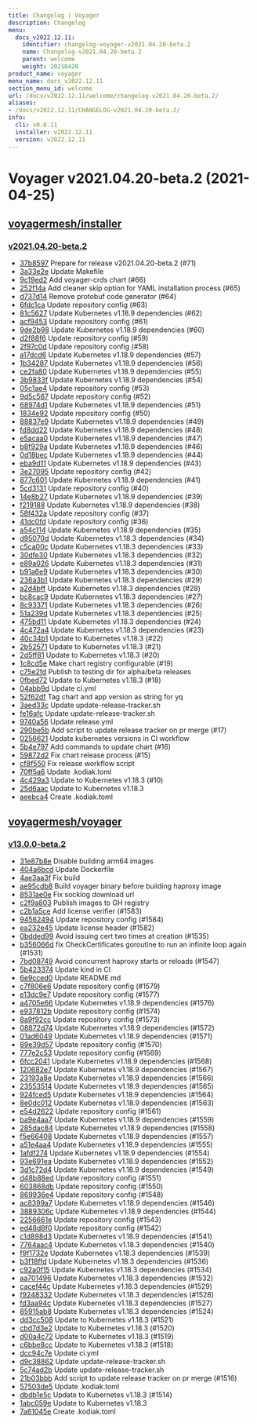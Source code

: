 ```yaml
---
title: Changelog | Voyager
description: Changelog
menu:
  docs_v2022.12.11:
    identifier: changelog-voyager-v2021.04.20-beta.2
    name: Changelog-v2021.04.20-beta.2
    parent: welcome
    weight: 20210420
product_name: voyager
menu_name: docs_v2022.12.11
section_menu_id: welcome
url: /docs/v2022.12.11/welcome/changelog-v2021.04.20-beta.2/
aliases:
- /docs/v2022.12.11/CHANGELOG-v2021.04.20-beta.2/
info:
  cli: v0.0.11
  installer: v2022.12.11
  version: v2022.12.11
---
```


# Voyager v2021.04.20-beta.2 (2021-04-25)


## [voyagermesh/installer](https://github.com/voyagermesh/installer)

### [v2021.04.20-beta.2](https://github.com/voyagermesh/installer/releases/tag/v2021.04.20-beta.2)

- [37b8597](https://github.com/voyagermesh/installer/commit/37b8597) Prepare for release v2021.04.20-beta.2 (#71)
- [3a33e2e](https://github.com/voyagermesh/installer/commit/3a33e2e) Update Makefile
- [9c19ed2](https://github.com/voyagermesh/installer/commit/9c19ed2) Add voyager-crds chart (#66)
- [252f14a](https://github.com/voyagermesh/installer/commit/252f14a) Add cleaner skip option for YAML installation process (#65)
- [d737d14](https://github.com/voyagermesh/installer/commit/d737d14) Remove protobuf code generator (#64)
- [6fdc1ca](https://github.com/voyagermesh/installer/commit/6fdc1ca) Update repository config (#63)
- [81c5627](https://github.com/voyagermesh/installer/commit/81c5627) Update Kubernetes v1.18.9 dependencies (#62)
- [acf9453](https://github.com/voyagermesh/installer/commit/acf9453) Update repository config (#61)
- [9de2b98](https://github.com/voyagermesh/installer/commit/9de2b98) Update Kubernetes v1.18.9 dependencies (#60)
- [d2f88f6](https://github.com/voyagermesh/installer/commit/d2f88f6) Update repository config (#59)
- [2f97c0d](https://github.com/voyagermesh/installer/commit/2f97c0d) Update repository config (#58)
- [a17dcd6](https://github.com/voyagermesh/installer/commit/a17dcd6) Update Kubernetes v1.18.9 dependencies (#57)
- [1b34287](https://github.com/voyagermesh/installer/commit/1b34287) Update Kubernetes v1.18.9 dependencies (#56)
- [ce2fa80](https://github.com/voyagermesh/installer/commit/ce2fa80) Update Kubernetes v1.18.9 dependencies (#55)
- [3b9833f](https://github.com/voyagermesh/installer/commit/3b9833f) Update Kubernetes v1.18.9 dependencies (#54)
- [05c1ae4](https://github.com/voyagermesh/installer/commit/05c1ae4) Update repository config (#53)
- [9d5c567](https://github.com/voyagermesh/installer/commit/9d5c567) Update repository config (#52)
- [68974d1](https://github.com/voyagermesh/installer/commit/68974d1) Update Kubernetes v1.18.9 dependencies (#51)
- [1834e92](https://github.com/voyagermesh/installer/commit/1834e92) Update repository config (#50)
- [88837e9](https://github.com/voyagermesh/installer/commit/88837e9) Update Kubernetes v1.18.9 dependencies (#49)
- [fd8dd22](https://github.com/voyagermesh/installer/commit/fd8dd22) Update Kubernetes v1.18.9 dependencies (#48)
- [e5acaa0](https://github.com/voyagermesh/installer/commit/e5acaa0) Update Kubernetes v1.18.9 dependencies (#47)
- [b8f929a](https://github.com/voyagermesh/installer/commit/b8f929a) Update Kubernetes v1.18.9 dependencies (#46)
- [0d18bec](https://github.com/voyagermesh/installer/commit/0d18bec) Update Kubernetes v1.18.9 dependencies (#44)
- [eba9d11](https://github.com/voyagermesh/installer/commit/eba9d11) Update Kubernetes v1.18.9 dependencies (#43)
- [3e27095](https://github.com/voyagermesh/installer/commit/3e27095) Update repository config (#42)
- [877c601](https://github.com/voyagermesh/installer/commit/877c601) Update Kubernetes v1.18.9 dependencies (#41)
- [5cd3131](https://github.com/voyagermesh/installer/commit/5cd3131) Update repository config (#40)
- [14e8b27](https://github.com/voyagermesh/installer/commit/14e8b27) Update Kubernetes v1.18.9 dependencies (#39)
- [f219188](https://github.com/voyagermesh/installer/commit/f219188) Update Kubernetes v1.18.9 dependencies (#38)
- [58f432a](https://github.com/voyagermesh/installer/commit/58f432a) Update repository config (#37)
- [41dc0fd](https://github.com/voyagermesh/installer/commit/41dc0fd) Update repository config (#36)
- [a54c114](https://github.com/voyagermesh/installer/commit/a54c114) Update Kubernetes v1.18.9 dependencies (#35)
- [d95070d](https://github.com/voyagermesh/installer/commit/d95070d) Update Kubernetes v1.18.3 dependencies (#34)
- [c5ca00c](https://github.com/voyagermesh/installer/commit/c5ca00c) Update Kubernetes v1.18.3 dependencies (#33)
- [30dfe30](https://github.com/voyagermesh/installer/commit/30dfe30) Update Kubernetes v1.18.3 dependencies (#32)
- [e89a026](https://github.com/voyagermesh/installer/commit/e89a026) Update Kubernetes v1.18.3 dependencies (#31)
- [b91a6e9](https://github.com/voyagermesh/installer/commit/b91a6e9) Update Kubernetes v1.18.3 dependencies (#30)
- [236a3b1](https://github.com/voyagermesh/installer/commit/236a3b1) Update Kubernetes v1.18.3 dependencies (#29)
- [a2d4bff](https://github.com/voyagermesh/installer/commit/a2d4bff) Update Kubernetes v1.18.3 dependencies (#28)
- [bc8cac9](https://github.com/voyagermesh/installer/commit/bc8cac9) Update Kubernetes v1.18.3 dependencies (#27)
- [8c93371](https://github.com/voyagermesh/installer/commit/8c93371) Update Kubernetes v1.18.3 dependencies (#26)
- [51a239d](https://github.com/voyagermesh/installer/commit/51a239d) Update Kubernetes v1.18.3 dependencies (#25)
- [475bd11](https://github.com/voyagermesh/installer/commit/475bd11) Update Kubernetes v1.18.3 dependencies (#24)
- [4c472a4](https://github.com/voyagermesh/installer/commit/4c472a4) Update Kubernetes v1.18.3 dependencies (#23)
- [40c34b1](https://github.com/voyagermesh/installer/commit/40c34b1) Update to Kubernetes v1.18.3 (#22)
- [2b52571](https://github.com/voyagermesh/installer/commit/2b52571) Update to Kubernetes v1.18.3 (#21)
- [2d5ff81](https://github.com/voyagermesh/installer/commit/2d5ff81) Update to Kubernetes v1.18.3 (#20)
- [1c8cd5e](https://github.com/voyagermesh/installer/commit/1c8cd5e) Make chart registry configurable (#19)
- [c75e2fd](https://github.com/voyagermesh/installer/commit/c75e2fd) Publish to testing dir for alpha/beta releases
- [0fbed72](https://github.com/voyagermesh/installer/commit/0fbed72) Update to Kubernetes v1.18.3 (#18)
- [04abb9d](https://github.com/voyagermesh/installer/commit/04abb9d) Update ci.yml
- [52f62df](https://github.com/voyagermesh/installer/commit/52f62df) Tag chart and app version as string for yq
- [3aed33c](https://github.com/voyagermesh/installer/commit/3aed33c) Update update-release-tracker.sh
- [fe16afc](https://github.com/voyagermesh/installer/commit/fe16afc) Update update-release-tracker.sh
- [9740a56](https://github.com/voyagermesh/installer/commit/9740a56) Update release.yml
- [290be5b](https://github.com/voyagermesh/installer/commit/290be5b) Add script to update release tracker on pr merge (#17)
- [0256621](https://github.com/voyagermesh/installer/commit/0256621) Update kubernetes versions in CI workflow
- [5b4e797](https://github.com/voyagermesh/installer/commit/5b4e797) Add commands to update chart (#16)
- [59872d2](https://github.com/voyagermesh/installer/commit/59872d2) Fix chart release process (#15)
- [cf8f550](https://github.com/voyagermesh/installer/commit/cf8f550) Fix release workflow script
- [70ff5a6](https://github.com/voyagermesh/installer/commit/70ff5a6) Update .kodiak.toml
- [4c429a3](https://github.com/voyagermesh/installer/commit/4c429a3) Update to Kubernetes v1.18.3 (#10)
- [25d6aac](https://github.com/voyagermesh/installer/commit/25d6aac) Update to Kubernetes v1.18.3
- [aeebca4](https://github.com/voyagermesh/installer/commit/aeebca4) Create .kodiak.toml



## [voyagermesh/voyager](https://github.com/voyagermesh/voyager)

### [v13.0.0-beta.2](https://github.com/voyagermesh/voyager/releases/tag/v13.0.0-beta.2)

- [31e87b8e](https://github.com/voyagermesh/voyager/commit/31e87b8e) Disable building arm64 images
- [404a6bcd](https://github.com/voyagermesh/voyager/commit/404a6bcd) Update Dockerfile
- [4ae3aa3f](https://github.com/voyagermesh/voyager/commit/4ae3aa3f) Fix build
- [ae95cdb8](https://github.com/voyagermesh/voyager/commit/ae95cdb8) Build voyager binary before building haproxy image
- [8531ae0e](https://github.com/voyagermesh/voyager/commit/8531ae0e) Fix socklog download url
- [c2f9a803](https://github.com/voyagermesh/voyager/commit/c2f9a803) Publish images to GH registry
- [c2b1a5ce](https://github.com/voyagermesh/voyager/commit/c2b1a5ce) Add license verifier (#1583)
- [94562494](https://github.com/voyagermesh/voyager/commit/94562494) Update repository config (#1584)
- [ea232e45](https://github.com/voyagermesh/voyager/commit/ea232e45) Update license header (#1582)
- [0bdded99](https://github.com/voyagermesh/voyager/commit/0bdded99) Avoid issuing cert two times at creation (#1535)
- [b356066d](https://github.com/voyagermesh/voyager/commit/b356066d) fix CheckCertificates goroutine to run an infinite loop again (#1531)
- [7bd08749](https://github.com/voyagermesh/voyager/commit/7bd08749) Avoid concurrent haproxy starts or reloads (#1547)
- [5b423374](https://github.com/voyagermesh/voyager/commit/5b423374) Update kind in CI
- [6e9cced0](https://github.com/voyagermesh/voyager/commit/6e9cced0) Update README.md
- [c7f806e6](https://github.com/voyagermesh/voyager/commit/c7f806e6) Update repository config (#1579)
- [e13dc9e7](https://github.com/voyagermesh/voyager/commit/e13dc9e7) Update repository config (#1577)
- [a4705e66](https://github.com/voyagermesh/voyager/commit/a4705e66) Update Kubernetes v1.18.9 dependencies (#1576)
- [e937812b](https://github.com/voyagermesh/voyager/commit/e937812b) Update repository config (#1574)
- [8a9f92cc](https://github.com/voyagermesh/voyager/commit/8a9f92cc) Update repository config (#1573)
- [08872d74](https://github.com/voyagermesh/voyager/commit/08872d74) Update Kubernetes v1.18.9 dependencies (#1572)
- [01ad6049](https://github.com/voyagermesh/voyager/commit/01ad6049) Update Kubernetes v1.18.9 dependencies (#1571)
- [89e39d57](https://github.com/voyagermesh/voyager/commit/89e39d57) Update repository config (#1570)
- [777e2c53](https://github.com/voyagermesh/voyager/commit/777e2c53) Update repository config (#1569)
- [6fcc2041](https://github.com/voyagermesh/voyager/commit/6fcc2041) Update Kubernetes v1.18.9 dependencies (#1568)
- [120682e7](https://github.com/voyagermesh/voyager/commit/120682e7) Update Kubernetes v1.18.9 dependencies (#1567)
- [23193a8e](https://github.com/voyagermesh/voyager/commit/23193a8e) Update Kubernetes v1.18.9 dependencies (#1566)
- [23553514](https://github.com/voyagermesh/voyager/commit/23553514) Update Kubernetes v1.18.9 dependencies (#1565)
- [924fced5](https://github.com/voyagermesh/voyager/commit/924fced5) Update Kubernetes v1.18.9 dependencies (#1564)
- [8e0dc012](https://github.com/voyagermesh/voyager/commit/8e0dc012) Update Kubernetes v1.18.9 dependencies (#1563)
- [e54d2622](https://github.com/voyagermesh/voyager/commit/e54d2622) Update repository config (#1561)
- [ba9e4aa7](https://github.com/voyagermesh/voyager/commit/ba9e4aa7) Update Kubernetes v1.18.9 dependencies (#1559)
- [285dac84](https://github.com/voyagermesh/voyager/commit/285dac84) Update Kubernetes v1.18.9 dependencies (#1558)
- [f5e66408](https://github.com/voyagermesh/voyager/commit/f5e66408) Update Kubernetes v1.18.9 dependencies (#1557)
- [a51e4aa4](https://github.com/voyagermesh/voyager/commit/a51e4aa4) Update Kubernetes v1.18.9 dependencies (#1555)
- [1afdf274](https://github.com/voyagermesh/voyager/commit/1afdf274) Update Kubernetes v1.18.9 dependencies (#1554)
- [93e691ea](https://github.com/voyagermesh/voyager/commit/93e691ea) Update Kubernetes v1.18.9 dependencies (#1552)
- [3d1c72d4](https://github.com/voyagermesh/voyager/commit/3d1c72d4) Update Kubernetes v1.18.9 dependencies (#1549)
- [d48b88ed](https://github.com/voyagermesh/voyager/commit/d48b88ed) Update repository config (#1551)
- [603868db](https://github.com/voyagermesh/voyager/commit/603868db) Update repository config (#1550)
- [869936e4](https://github.com/voyagermesh/voyager/commit/869936e4) Update repository config (#1548)
- [ac8399a7](https://github.com/voyagermesh/voyager/commit/ac8399a7) Update Kubernetes v1.18.9 dependencies (#1546)
- [3889306c](https://github.com/voyagermesh/voyager/commit/3889306c) Update Kubernetes v1.18.9 dependencies (#1544)
- [2256661e](https://github.com/voyagermesh/voyager/commit/2256661e) Update repository config (#1543)
- [ed48d8f0](https://github.com/voyagermesh/voyager/commit/ed48d8f0) Update repository config (#1542)
- [c1d898d3](https://github.com/voyagermesh/voyager/commit/c1d898d3) Update Kubernetes v1.18.9 dependencies (#1541)
- [7764aac4](https://github.com/voyagermesh/voyager/commit/7764aac4) Update Kubernetes v1.18.3 dependencies (#1540)
- [f9f1732e](https://github.com/voyagermesh/voyager/commit/f9f1732e) Update Kubernetes v1.18.3 dependencies (#1539)
- [b3f18ffd](https://github.com/voyagermesh/voyager/commit/b3f18ffd) Update Kubernetes v1.18.3 dependencies (#1536)
- [c92a0f15](https://github.com/voyagermesh/voyager/commit/c92a0f15) Update Kubernetes v1.18.3 dependencies (#1534)
- [aa701496](https://github.com/voyagermesh/voyager/commit/aa701496) Update Kubernetes v1.18.3 dependencies (#1532)
- [cacef44c](https://github.com/voyagermesh/voyager/commit/cacef44c) Update Kubernetes v1.18.3 dependencies (#1529)
- [f9248332](https://github.com/voyagermesh/voyager/commit/f9248332) Update Kubernetes v1.18.3 dependencies (#1528)
- [fd3aa94c](https://github.com/voyagermesh/voyager/commit/fd3aa94c) Update Kubernetes v1.18.3 dependencies (#1527)
- [85915ab8](https://github.com/voyagermesh/voyager/commit/85915ab8) Update Kubernetes v1.18.3 dependencies (#1524)
- [dd3cc508](https://github.com/voyagermesh/voyager/commit/dd3cc508) Update to Kubernetes v1.18.3 (#1521)
- [cbd7d3e2](https://github.com/voyagermesh/voyager/commit/cbd7d3e2) Update to Kubernetes v1.18.3 (#1520)
- [d00a4c72](https://github.com/voyagermesh/voyager/commit/d00a4c72) Update to Kubernetes v1.18.3 (#1519)
- [c6bbe8cc](https://github.com/voyagermesh/voyager/commit/c6bbe8cc) Update to Kubernetes v1.18.3 (#1518)
- [dcc94c7e](https://github.com/voyagermesh/voyager/commit/dcc94c7e) Update ci.yml
- [d9c38862](https://github.com/voyagermesh/voyager/commit/d9c38862) Update update-release-tracker.sh
- [5c74ad2b](https://github.com/voyagermesh/voyager/commit/5c74ad2b) Update update-release-tracker.sh
- [21b03bbb](https://github.com/voyagermesh/voyager/commit/21b03bbb) Add script to update release tracker on pr merge (#1516)
- [57503de5](https://github.com/voyagermesh/voyager/commit/57503de5) Update .kodiak.toml
- [dbdb1e5c](https://github.com/voyagermesh/voyager/commit/dbdb1e5c) Update to Kubernetes v1.18.3 (#1514)
- [1abc059e](https://github.com/voyagermesh/voyager/commit/1abc059e) Update to Kubernetes v1.18.3
- [7a61045e](https://github.com/voyagermesh/voyager/commit/7a61045e) Create .kodiak.toml




